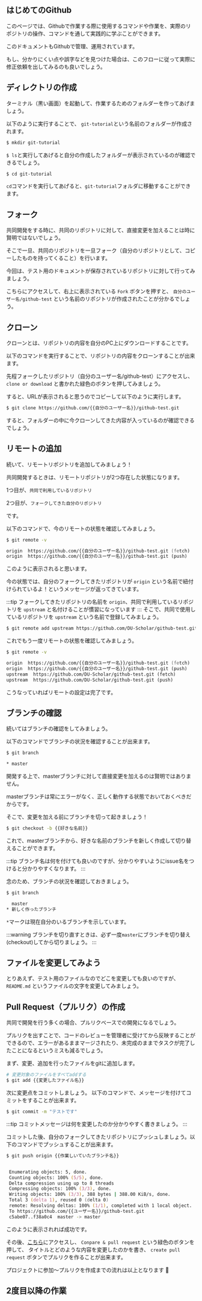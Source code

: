 ## はじめてのGithub

このページでは、Githubで作業する際に使用するコマンドや作業を、実際のリポジトリの操作、コマンドを通して実践的に学ぶことができます。

このドキュメントもGithubで管理、運用されています。

もし、分かりにくい点や誤字などを見つけた場合は、このフローに従って実際に修正依頼を出してみるのも良いでしょう。


## ディレクトリの作成

ターミナル（黒い画面）を起動して、作業するためのフォルダーを作ってあげましょう。

以下のように実行することで、 `git-tutorial`という名前のフォルダーが作成されます。

```zsh
$ mkdir git-tutorial 
```

`$ ls`と実行してあげると自分の作成したフォルダーが表示されているのが確認できるでしょう。

```zsh
$ cd git-tutorial
```
`cd`コマンドを実行してあげると、`git-tutorial`フォルダに移動することができます。

## フォーク

共同開発をする時に、共同のリポジトリに対して、直接変更を加えることは時に賢明ではないでしょう。

そこで一旦、共同のリポジトリを一旦フォーク（自分のリポジトリとして、コピーしたものを持ってくること）を行います。

今回は、テスト用のドキュメントが保存されているリポジトリに対して行ってみましょう。

こちらにアクセスして、右上に表示されている `Fork` ボタンを押すと、 `自分のユーザー名/github-test` という名前のリポジトリが作成されたことが分かるでしょう。

## クローン

クローンとは、リポジトリの内容を自分のPC上にダウンロードすることです。

以下のコマンドを実行することで、リポジトリの内容をクローンすることが出来ます。

先程フォークしたリポジトリ（自分のユーザー名/github-test）にアクセスし、 `clone or download` と書かれた緑色のボタンを押してみましょう。

すると、URLが表示されると思うのでコピーして以下のように実行します。

```zsh
$ git clone https://github.com/{{自分のユーザー名}}/github-test.git
```

すると、フォルダーの中に今クローンしてきた内容が入っているのが確認できるでしょう。

## リモートの追加

続いて、リモートリポジトリを追加してみましょう！

共同開発するときは、リモートリポジトリが2つ存在した状態になります。

1つ目が、`共同で利用しているリポジトリ`

2つ目が、`フォークしてきた自分のリポジトリ`

です。

以下のコマンドで、今のリモートの状態を確認してみましょう。

```zsh
$ git remote -v

origin  https://github.com/{{自分のユーザー名}}/github-test.git (fetch)
origin  https://github.com/{{自分のユーザー名}}/github-test.git (push)
```

このように表示されると思います。

今の状態では、自分のフォークしてきたリポジトリが `origin` という名前で紐付けられているよ！というメッセージが返ってきています。

:::tip
フォークしてきたリポジトリの名前を `origin`、共同で利用しているリポジトリを `upstream` と名付けることが慣習になっています
:::
そこで、共同で使用しているリポジトリを `upstream` という名前で登録してみましょう。

```zsh
$ git remote add upstream https://github.com/DU-Scholar/github-test.git
``` 

これでもう一度リモートの状態を確認してみましょう。

```zsh
$ git remote -v

origin  https://github.com/{{自分のユーザー名}}/github-test.git (fetch)
origin  https://github.com/{{自分のユーザー名}}/github-test.git (push)
upstream  https://github.com/DU-Scholar/github-test.git (fetch)
upstream  https://github.com/DU-Scholar/github-test.git (push)
```

こうなっていればリモートの設定は完了です。

## ブランチの確認

続いてはブランチの確認をしてみましょう。

以下のコマンドでブランチの状況を確認することが出来ます。

```zsh
$ git branch

* master
```

開発する上で、masterブランチに対して直接変更を加えるのは賢明ではありません。

masterブランチは常にエラーがなく、正しく動作する状態でおいておくべきだからです。

そこで、変更を加える前にブランチを切って起きましょう！

```zsh
$ git checkout -b {{好きな名前}}
```
これで、masterブランチから、好きな名前のブランチを新しく作成して切り替えることができます。

:::tip
ブランチ名は何を付けても良いのですが、分かりやすいようにissue名をつけると分かりやすくなります。
:::

念のため、ブランチの状況を確認しておきましょう。

```zsh
$ git branch

  master
* 新しく作ったブランチ
```

`*`マークは現在自分のいるブランチを示しています。

:::warning
ブランチを切り直すときは、必ず一度`master`にブランチを切り替え(checkout)してから切りましょう。
:::
## ファイルを変更してみよう

とりあえず、テスト用のファイルなのでどこを変更しても良いのですが、 `README.md` というファイルの文字を変更してみましょう。

## Pull Request（プルリク）の作成

共同で開発を行う多くの場合、プルリクベースでの開発になるでしょう。

プルリクを出すことで、コードのレビューを管理者に受けてから反映することができるので、エラーがあるままマージされたり、未完成のままでタスクが完了したことになるというミスも減るでしょう。

まず、変更、追加を行ったファイルをgitに追加します。

```zsh
# 変更対象のファイルをすべてaddする
$ git add {{変更したファイル名}}
```

次に変更点をコミットしましょう。
以下のコマンドで、メッセージを付けてコミットをすることが出来ます。


```zsh
$ git commit -m "テストです"
```

:::tip
コミットメッセージは何を変更したのか分かりやすく書きましょう。
:::

コミットした後、自分のフォークしてきたリポジトリにプッシュしましょう。以下のコマンドでプッシュすることが出来ます。

```zsh
$ git push origin {{作業しいていたブランチ名}} 


 Enumerating objects: 5, done.
 Counting objects: 100% (5/5), done.
 Delta compression using up to 8 threads
 Compressing objects: 100% (3/3), done.
 Writing objects: 100% (3/3), 388 bytes | 388.00 KiB/s, done.
 Total 3 (delta 1), reused 0 (delta 0)
 remote: Resolving deltas: 100% (1/1), completed with 1 local object.
 To https://github.com/{{ユーザー名}}/github-test.git
 c5abe07..f38a0c4  master -> master

```
このように表示されれば成功です。

その後、[こちら](https://github.com/DU-Scholar/github-test)にアクセスし、 `Conpare & pull request` という緑色のボタンを押して、
タイトルとどのような内容を変更したのかを書き、 `create pull request` ボタンでプルリクを作ることが出来ます。

プロジェクトに参加〜プルリクを作成までの流れは以上となります :tada:


## 2度目以降の作業

